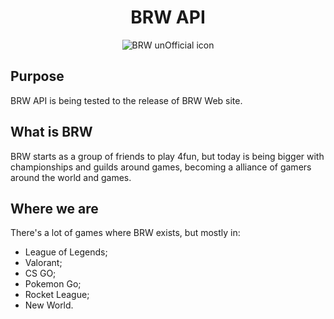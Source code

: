 <div align="center">

# BRW API

![BRW unOfficial icon](https://user-images.githubusercontent.com/62621800/133978293-25977c7d-dcfe-4e27-a554-d3a8da0ef2c0.png)
  
</div>

## Purpose

BRW API is being tested to the release of BRW Web site.

## What is BRW

BRW starts as a group of friends to play 4fun, but today is being bigger with championships and guilds around games, becoming a alliance of gamers around the world and games.

## Where we are

There's a lot of games where BRW exists, but mostly in:

- League of Legends;
- Valorant;
- CS GO;
- Pokemon Go;
- Rocket League;
- New World.

